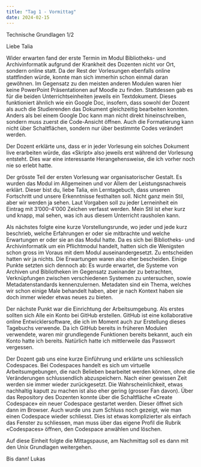 ```yaml
---
title: "Tag 1 - Vormittag"
date: 2024-02-15
---
```


Technische Grundlagen 1/2

Liebe Talia

Wider erwarten fand der erste Termin im Modul Bibliotheks- und Archivinformatik aufgrund der Krankheit des Dozenten nicht vor Ort, sondern online statt. Da der Rest der Vorlesungen ebenfalls online stattfinden würde, konnte man sich immerhin schon einmal daran gewöhnen. Im Gegensatz zu den meisten anderen Modulen waren hier keine PowerPoint Präsentationen auf Moodle zu finden. Stattdessen gab es für die beiden Unterrichtseinheiten jeweils ein Textdokument. Dieses funktioniert ähnlich wie ein Google Doc, insofern, dass sowohl der Dozent als auch die Studierenden das Dokument gleichzeitig bearbeiten konnten. Anders als bei einem Google Doc kann man nicht direkt hineinschreiben, sondern muss zuerst die Code-Ansicht öffnen. Auch die Formatierung kann nicht über Schaltflächen, sondern nur über bestimmte Codes verändert werden.

Der Dozent erklärte uns, dass er in jeder Vorlesung ein solches Dokument live erarbeiten würde, das «Skript» also jeweils erst während der Vorlesung entsteht. Dies war eine interessante Herangehensweise, die ich vorher noch nie so erlebt hatte. 

Der grösste Teil der ersten Vorlesung war organisatorischer Gestalt. Es wurden das Modul im Allgemeinen und vor Allem der Leistungsnachweis erklärt. Dieser bist du, liebe Talia, ein Lerntagebuch, dass unseren Fortschritt und unsere Erkenntnisse festhalten soll. Nicht ganz mein Stil, aber wir werden ja sehen. Laut Vorgaben soll zu jeder Lerneinheit ein Eintrag mit 3’000-4'000 Zeichen verfasst werden. Mein Stil ist eher kurz und knapp, mal sehen, was ich aus diesem Unterricht rausholen kann.

Als nächstes folgte eine kurze Vorstellungsrunde, wo jeder und jede kurz beschrieb, welche Erfahrungen er oder sie mitbrachte und welche Erwartungen er oder sie an das Modul hatte. Da es sich bei Bibliotheks- und Archivinformatik um ein Pflichtmodul handelt, hatten sich die Wenigsten schon gross im Voraus mit dem Modul auseinandergesetzt. Zu entscheiden hatten wir ja nichts. Die Erwartungen waren also eher bescheiden. Einige Punkte setzten sich dennoch ab: Es wurde erwartet, die Systeme von Archiven und Bibliotheken im Gegensatz zueinander zu betrachten, Verknüpfungen zwischen verschiedenen Systemen zu untersuchen, sowie Metadatenstandards kennenzulernen. Metadaten sind ein Thema, welches wir schon einige Male behandelt haben, aber je nach Kontext haben sie doch immer wieder etwas neues zu bieten. 

Der nächste Punkt war die Einrichtung der Arbeitsumgebung. Als erstes sollten sich Alle ein Konto bei GitHub erstellen. GitHub ist eine kollaborative online Entwicklersoftware, die ich im Moment auch zur Erstellung dieses Tagebuchs verwende. Da ich GitHub bereits in früheren Modulen verwendete, waren mir grundlegende Funktionen bereits bekannt, auch ein Konto hatte ich bereits. Natürlich hatte ich mittlerweile das Passwort vergessen.

Der Dozent gab uns eine kurze Einführung und erklärte uns schliesslich Codespaces. Bei Codespaces handelt es sich um virtuelle Arbeitsumgebungen, die nach Belieben bearbeitet werden können, ohne die Veränderungen schlussendlich abzuspeichern. Nach einer gewissen Zeit werden sie immer wieder zurückgesetzt. Die Wahrscheinlichkeit, etwas nachhaltig kaputt zu machen ist also eher gering (grosser Fan davon). Über das Repository des Dozenten konnte über die Schaltfläche «Create Codespace» ein neuer Codespace gestartet werden. Dieser öffnet sich dann im Browser. Auch wurde uns zum Schluss noch gezeigt, wie man einen Codespace wieder schliesst. Dies ist etwas komplizierter als einfach das Fenster zu schliessen, man muss über das eigene Profil die Rubrik «Codespaces» öffnen, den Codespace anwählen und löschen.

Auf diese Einheit folgte die Mittagspause, am Nachmittag soll es dann mit den Unix Grundlagen weitergehen.

Bis dann!
Lukas

